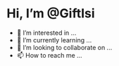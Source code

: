 # Hi, I’m @GiftIsi
- 👀 I’m interested in ...
- 🌱 I’m currently learning ...
- 💞️ I’m looking to collaborate on ...
- 📫 How to reach me ...

<!---
GiftIsi/GiftIsi is a ✨ special ✨ repository because its `README.md` (this file) appears on your GitHub profile.
You can click the Preview link to take a look at your changes.
--->
